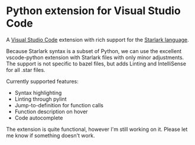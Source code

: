 # Python extension for Visual Studio Code

A [Visual Studio Code](https://code.visualstudio.com/) extension with rich support for the [Starlark language](https://github.com/bazelbuild/starlark).

Because Starlark syntax is a subset of Python, we can use the excellent vscode-python extension with Starlark files with only minor adjustments.
The support is not specific to bazel files, but adds Linting and IntelliSense for all .star files.

Currently supported features:
- Syntax highlighting
- Linting through pylint
- Jump-to-definition for function calls
- Function description on hover
- Code autocomplete

The extension is quite functional, however I'm still working on it. Please let me know if something doesn't work.
